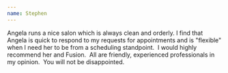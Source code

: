 ```yaml
---
name: Stephen
---
```



Angela runs a nice salon which is always clean and orderly. I find that Angela is quick to respond to my requests for appointments and is "flexible" when I need her to be from a scheduling standpoint. &nbsp;I would highly recommend her and Fusion. &nbsp;All are friendly, experienced professionals in my opinion. &nbsp;You will not be disappointed.